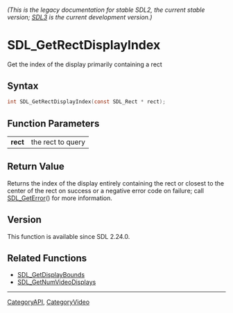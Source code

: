 ###### (This is the legacy documentation for stable SDL2, the current stable version; [SDL3](https://wiki.libsdl.org/SDL3/) is the current development version.)
# SDL_GetRectDisplayIndex

Get the index of the display primarily containing a rect 

## Syntax

```c
int SDL_GetRectDisplayIndex(const SDL_Rect * rect);

```

## Function Parameters

|              |                   |
| ------------ | ----------------- |
| **rect**     | the rect to query |

## Return Value

Returns the index of the display entirely containing the rect or closest to
the center of the rect on success or a negative error code on failure; call
[SDL_GetError](SDL_GetError)() for more information.

## Version

This function is available since SDL 2.24.0.

## Related Functions

* [SDL_GetDisplayBounds](SDL_GetDisplayBounds)
* [SDL_GetNumVideoDisplays](SDL_GetNumVideoDisplays)

----
[CategoryAPI](CategoryAPI), [CategoryVideo](CategoryVideo)

